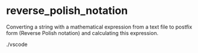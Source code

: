 # reverse_polish_notation

Converting a string with a mathematical expression from a text file to postfix form (Reverse Polish notation) and calculating this expression.

./vscode
